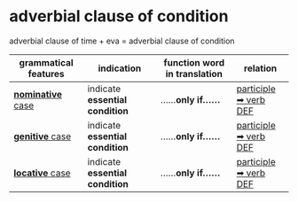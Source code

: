 # adverbial clause of condition

adverbial clause of time + eva = adverbial clause of condition

|grammatical features|indication|function word in translation|relation|
|-|-|-|-|
|[**nominative** case](https://assets-hk.wikipali.org/pali-handbook/zh-Hans/declension/nom.html)|indicate **essential condition**|……**only if……**|[participle ➡ verb<br>DEF](https://assets-hk.wikipali.org/pali-handbook/zh-Hans/advance-relation/20_nouns.html)|
|[**genitive** case](https://assets-hk.wikipali.org/pali-handbook/zh-Hans/declension/gen.html)|indicate **essential condition**|……**only if……**|[participle ➡ verb<br>DEF](https://assets-hk.wikipali.org/pali-handbook/zh-Hans/basic-relation/verb/abs_clause.html)|
|[**locative** case](https://assets-hk.wikipali.org/pali-handbook/zh-Hans/declension/loc.html)|indicate **essential condition**|……**only if……**|[participle ➡ verb<br>DEF](https://assets-hk.wikipali.org/pali-handbook/zh-Hans/basic-relation/verb/abs_clause.html)|

